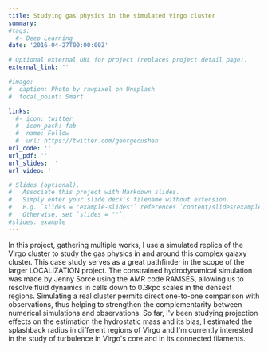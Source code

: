 ```yaml
---
title: Studying gas physics in the simulated Virgo cluster
summary: 
#tags:
  #- Deep Learning
date: '2016-04-27T00:00:00Z'

# Optional external URL for project (replaces project detail page).
external_link: ''

#image:
#  caption: Photo by rawpixel on Unsplash
#  focal_point: Smart

links:
  #- icon: twitter
  #  icon_pack: fab
  #  name: Follow
  #  url: https://twitter.com/georgecushen
url_code: ''
url_pdf: ''
url_slides: ''
url_video: ''

# Slides (optional).
#   Associate this project with Markdown slides.
#   Simply enter your slide deck's filename without extension.
#   E.g. `slides = "example-slides"` references `content/slides/example-slides.md`.
#   Otherwise, set `slides = ""`.
#slides: example
---
```


In this project, gathering multiple works, I use a simulated replica of the Virgo cluster to study the gas physics in and around this complex galaxy cluster. This case study serves as a great pathfinder in the scope of the larger LOCALIZATION project. The constrained hydrodynamical simulation was made by Jenny Sorce using the AMR code RAMSES, allowing us to resolve fluid dynamics in cells down to 0.3kpc scales in the densest regions. Simulating a real cluster permits direct one-to-one comparison with observations, thus helping to strengthen the complementarity between numerical simulations and observations. So far, I'v been studying projection effects on the estimation the hydrostatic mass and its bias, I estimated the splashback radius in different regions of Virgo and I'm currently interested in the study of turbulence in Virgo's core and in its connected filaments.
